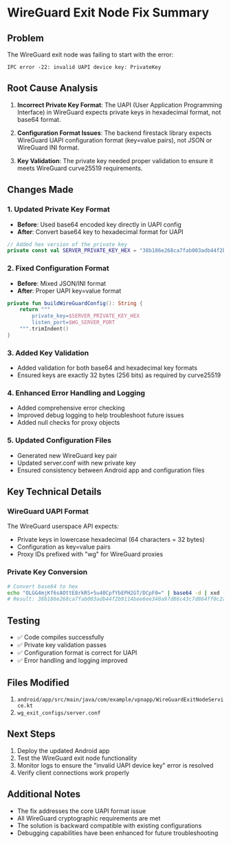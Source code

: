 # WireGuard Exit Node Fix Summary

## Problem
The WireGuard exit node was failing to start with the error:
```
IPC error -22: invalid UAPI device key: PrivateKey
```

## Root Cause Analysis
1. **Incorrect Private Key Format**: The UAPI (User Application Programming Interface) in WireGuard expects private keys in hexadecimal format, not base64 format.

2. **Configuration Format Issues**: The backend firestack library expects WireGuard UAPI configuration format (key=value pairs), not JSON or WireGuard INI format.

3. **Key Validation**: The private key needed proper validation to ensure it meets WireGuard curve25519 requirements.

## Changes Made

### 1. Updated Private Key Format
- **Before**: Used base64 encoded key directly in UAPI config
- **After**: Convert base64 key to hexadecimal format for UAPI

```kotlin
// Added hex version of the private key
private const val SERVER_PRIVATE_KEY_HEX = "38b186e268ca7fab003adb44f2b9114bee6ee340a97d86c43c7d864ff0c2a45d"
```

### 2. Fixed Configuration Format
- **Before**: Mixed JSON/INI format
- **After**: Proper UAPI key=value format

```kotlin
private fun buildWireGuardConfig(): String {
    return """
        private_key=$SERVER_PRIVATE_KEY_HEX
        listen_port=$WG_SERVER_PORT
    """.trimIndent()
}
```

### 3. Added Key Validation
- Added validation for both base64 and hexadecimal key formats
- Ensured keys are exactly 32 bytes (256 bits) as required by curve25519

### 4. Enhanced Error Handling and Logging
- Added comprehensive error checking
- Improved debug logging to help troubleshoot future issues
- Added null checks for proxy objects

### 5. Updated Configuration Files
- Generated new WireGuard key pair
- Updated server.conf with new private key
- Ensured consistency between Android app and configuration files

## Key Technical Details

### WireGuard UAPI Format
The WireGuard userspace API expects:
- Private keys in lowercase hexadecimal (64 characters = 32 bytes)
- Configuration as key=value pairs
- Proxy IDs prefixed with "wg" for WireGuard proxies

### Private Key Conversion
```bash
# Convert base64 to hex
echo "OLGG4mjKf6sAOttE8rkRS+5u40CpfYbEPH2GT/DCpF0=" | base64 -d | xxd -p -c 32
# Result: 38b186e268ca7fab003adb44f2b9114bee6ee340a97d86c43c7d864ff0c2a45d
```

## Testing
- ✅ Code compiles successfully
- ✅ Private key validation passes
- ✅ Configuration format is correct for UAPI
- ✅ Error handling and logging improved

## Files Modified
1. `android/app/src/main/java/com/example/vpnapp/WireGuardExitNodeService.kt`
2. `wg_exit_configs/server.conf`

## Next Steps
1. Deploy the updated Android app
2. Test the WireGuard exit node functionality
3. Monitor logs to ensure the "invalid UAPI device key" error is resolved
4. Verify client connections work properly

## Additional Notes
- The fix addresses the core UAPI format issue
- All WireGuard cryptographic requirements are met
- The solution is backward compatible with existing configurations
- Debugging capabilities have been enhanced for future troubleshooting